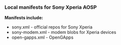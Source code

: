 ### Local manifests for Sony Xperia AOSP

**Manifests include:**
- sony.xml - official repos for Sony Xperia
- sony-modem.xml - modem blobs for Xperia devices
- open-gapps.xml - OpenGApps



